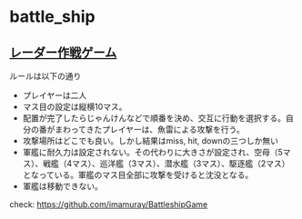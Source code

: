 # battle_ship
## [レーダー作戦ゲーム](https://ja.wikipedia.org/wiki/%E6%B5%B7%E6%88%A6%E3%82%B2%E3%83%BC%E3%83%A0)
ルールは以下の通り
- プレイヤーは二人
- マス目の設定は縦横10マス。
- 配置が完了したらじゃんけんなどで順番を決め、交互に行動を選択する。自分の番がまわってきたプレイヤーは、魚雷による攻撃を行う。 
- 攻撃場所はどこでも良い。しかし結果はmiss, hit, downの三つしか無い
- 軍艦に耐久力は設定されない。その代わりに大きさが設定され、空母（5マス）、戦艦（4マス）、巡洋艦（3マス）、潜水艦（3マス）、駆逐艦（2マス）となっている。軍艦のマス目全部に攻撃を受けると沈没となる。
- 軍艦は移動できない。

check: https://github.com/imamuray/BattleshipGame

